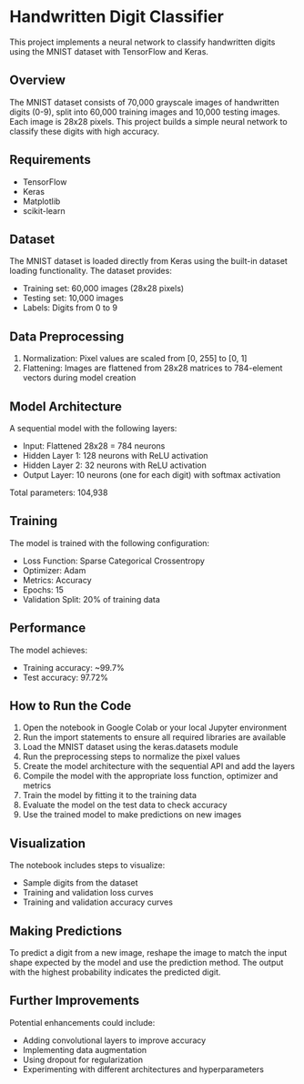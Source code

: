 # Handwritten Digit Classifier

This project implements a neural network to classify handwritten digits using the MNIST dataset with TensorFlow and Keras.

## Overview

The MNIST dataset consists of 70,000 grayscale images of handwritten digits (0-9), split into 60,000 training images and 10,000 testing images. Each image is 28x28 pixels. This project builds a simple neural network to classify these digits with high accuracy.

## Requirements

- TensorFlow
- Keras
- Matplotlib
- scikit-learn

## Dataset

The MNIST dataset is loaded directly from Keras using the built-in dataset loading functionality. The dataset provides:

- Training set: 60,000 images (28x28 pixels)
- Testing set: 10,000 images
- Labels: Digits from 0 to 9

## Data Preprocessing

1. Normalization: Pixel values are scaled from [0, 255] to [0, 1]
2. Flattening: Images are flattened from 28x28 matrices to 784-element vectors during model creation

## Model Architecture

A sequential model with the following layers:
- Input: Flattened 28x28 = 784 neurons
- Hidden Layer 1: 128 neurons with ReLU activation
- Hidden Layer 2: 32 neurons with ReLU activation
- Output Layer: 10 neurons (one for each digit) with softmax activation

Total parameters: 104,938

## Training

The model is trained with the following configuration:
- Loss Function: Sparse Categorical Crossentropy
- Optimizer: Adam
- Metrics: Accuracy
- Epochs: 15
- Validation Split: 20% of training data

## Performance

The model achieves:
- Training accuracy: ~99.7%
- Test accuracy: 97.72%

## How to Run the Code

1. Open the notebook in Google Colab or your local Jupyter environment
2. Run the import statements to ensure all required libraries are available
3. Load the MNIST dataset using the keras.datasets module
4. Run the preprocessing steps to normalize the pixel values
5. Create the model architecture with the sequential API and add the layers
6. Compile the model with the appropriate loss function, optimizer and metrics
7. Train the model by fitting it to the training data
8. Evaluate the model on the test data to check accuracy
9. Use the trained model to make predictions on new images

## Visualization

The notebook includes steps to visualize:
- Sample digits from the dataset
- Training and validation loss curves
- Training and validation accuracy curves

## Making Predictions

To predict a digit from a new image, reshape the image to match the input shape expected by the model and use the prediction method. The output with the highest probability indicates the predicted digit.

## Further Improvements

Potential enhancements could include:
- Adding convolutional layers to improve accuracy
- Implementing data augmentation
- Using dropout for regularization
- Experimenting with different architectures and hyperparameters
